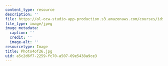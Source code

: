 ```yaml
---
content_type: resource
description: ''
file: https://ol-ocw-studio-app-production.s3.amazonaws.com/courses/ids-910-leadership-development-fall-2002/a5c2d6f72259fc70a50709e5438a9ce3_Photo4of26.jpg
file_type: image/jpeg
image_metadata:
  caption: ''
  credit: ''
  image-alt: ''
resourcetype: Image
title: Photo4of26.jpg
uid: a5c2d6f7-2259-fc70-a507-09e5438a9ce3
---
```

